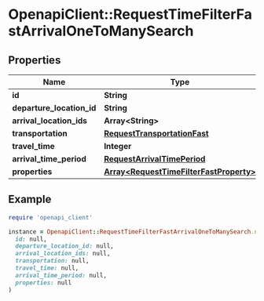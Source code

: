# OpenapiClient::RequestTimeFilterFastArrivalOneToManySearch

## Properties

| Name | Type | Description | Notes |
| ---- | ---- | ----------- | ----- |
| **id** | **String** |  |  |
| **departure_location_id** | **String** |  |  |
| **arrival_location_ids** | **Array&lt;String&gt;** |  |  |
| **transportation** | [**RequestTransportationFast**](RequestTransportationFast.md) |  |  |
| **travel_time** | **Integer** |  |  |
| **arrival_time_period** | [**RequestArrivalTimePeriod**](RequestArrivalTimePeriod.md) |  |  |
| **properties** | [**Array&lt;RequestTimeFilterFastProperty&gt;**](RequestTimeFilterFastProperty.md) |  |  |

## Example

```ruby
require 'openapi_client'

instance = OpenapiClient::RequestTimeFilterFastArrivalOneToManySearch.new(
  id: null,
  departure_location_id: null,
  arrival_location_ids: null,
  transportation: null,
  travel_time: null,
  arrival_time_period: null,
  properties: null
)
```

